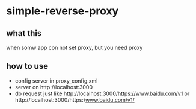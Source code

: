 # simple-reverse-proxy
## what this
when somw app con not set proxy, but you need proxy
## how to use
- config server in proxy_config.xml
- server on http://localhost:3000
- do request just like http://localhost:3000/https://www.baidu.com/v1 or http://localhost:3000/https:/www.baidu.com/v1/
